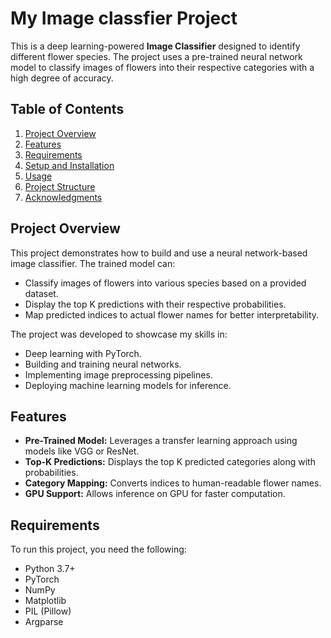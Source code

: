 # My Image classfier Project

This is a deep learning-powered **Image Classifier** designed to identify different flower species. The project uses a pre-trained neural network model to classify images of flowers into their respective categories with a high degree of accuracy. 

## Table of Contents
1. [Project Overview](#project-overview)
2. [Features](#features)
3. [Requirements](#requirements)
4. [Setup and Installation](#setup-and-installation)
5. [Usage](#usage)
6. [Project Structure](#project-structure)
7. [Acknowledgments](#acknowledgments)

## Project Overview

This project demonstrates how to build and use a neural network-based image classifier. The trained model can:
- Classify images of flowers into various species based on a provided dataset.
- Display the top K predictions with their respective probabilities.
- Map predicted indices to actual flower names for better interpretability.

The project was developed to showcase my skills in:
- Deep learning with PyTorch.
- Building and training neural networks.
- Implementing image preprocessing pipelines.
- Deploying machine learning models for inference.

## Features

- **Pre-Trained Model:** Leverages a transfer learning approach using models like VGG or ResNet.
- **Top-K Predictions:** Displays the top K predicted categories along with probabilities.
- **Category Mapping:** Converts indices to human-readable flower names.
- **GPU Support:** Allows inference on GPU for faster computation.

## Requirements

To run this project, you need the following:

- Python 3.7+
- PyTorch
- NumPy
- Matplotlib
- PIL (Pillow)
- Argparse



